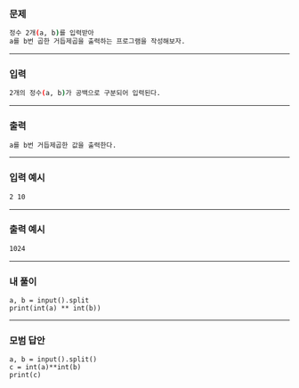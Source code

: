 ### 문제 
```sh
정수 2개(a, b)를 입력받아
a를 b번 곱한 거듭제곱을 출력하는 프로그램을 작성해보자.
```
***
### 입력
```sh
2개의 정수(a, b)가 공백으로 구분되어 입력된다.
```
***
### 출력 
```sh
a를 b번 거듭제곱한 값을 출력한다.
```
***
### 입력 예시
```sh
2 10
```
***
### 출력 예시
```sh
1024
```
***
### 내 풀이
~~~
a, b = input().split
print(int(a) ** int(b))
~~~

***
### 모범 답안
~~~
a, b = input().split()
c = int(a)**int(b)
print(c)
~~~ 
